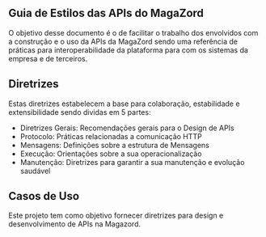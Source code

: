
## Guia de Estilos das APIs do MagaZord

O objetivo desse documento é o de facilitar o trabalho dos envolvidos com a construção e o uso da APIs da MagaZord sendo uma referência de práticas para interoperabilidade da plataforma para com os sistemas da empresa e de terceiros.

## Diretrizes

Estas diretrizes estabelecem a base para colaboração, estabilidade e extensibilidade sendo dividas em 5 partes:

* Diretrizes Gerais: Recomendações gerais para o Design de APIs
* Protocolo: Práticas relacionadas a comunicação HTTP
* Mensagens: Definições sobre a estrutura de Mensagens
* Execução: Orientações sobre a sua operacionalização
* Manutenção: Diretrizes para garantir a sua manutenção e evolução saudável


## Casos de Uso

Este projeto tem como objetivo fornecer diretrizes para design e desenvolvimento de APIs na Magazord.
